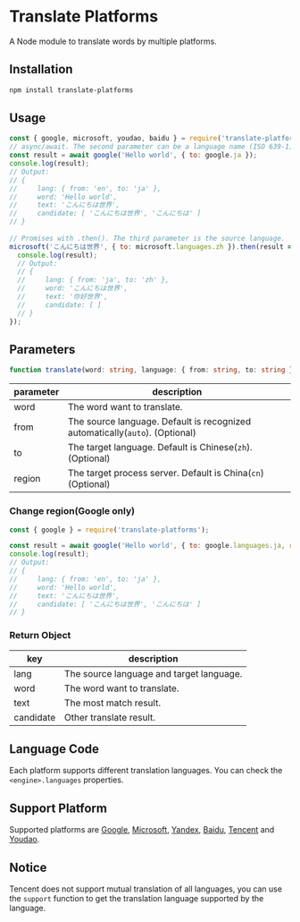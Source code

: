# Translate Platforms
A Node module to translate words by multiple platforms.

## Installation
```bash
npm install translate-platforms
```

## Usage

```javascript
const { google, microsoft, youdao, baidu } = require('translate-platforms');
// async/await. The second parameter can be a language name (ISO 639-1)
const result = await google('Hello world', { to: google.ja });
console.log(result); 
// Output:
// {
//     lang: { from: 'en', to: 'ja' },
//     word: 'Hello world', 
//     text: 'こんにちは世界', 
//     candidate: [ 'こんにちは世界', 'こんにちは' ] 
// }
 
// Promises with .then(). The third parameter is the source language.
microsoft('こんにちは世界', { to: microsoft.languages.zh }).then(result => {
  console.log(result);  
  // Output:
  // { 
  //     lang: { from: 'ja', to: 'zh' },
  //     word: 'こんにちは世界', 
  //     text: '你好世界', 
  //     candidate: [ ] 
  // }
});
```

## Parameters

```typescript
function translate(word: string, language: { from: string, to: string }): object
```

|parameter|description|
|--|--|
|word|The word want to translate.|
|from|The source language. Default is recognized automatically(`auto`). (Optional)|
|to|The target language. Default is Chinese(`zh`). (Optional)|
|region|The target process server. Default is China(`cn`) (Optional)|

### Change region(Google only)
```javascript
const { google } = require('translate-platforms');

const result = await google('Hello world', { to: google.languages.ja, region: 'cn' });
console.log(result); 
// Output:
// {
//     lang: { from: 'en', to: 'ja' },
//     word: 'Hello world', 
//     text: 'こんにちは世界', 
//     candidate: [ 'こんにちは世界', 'こんにちは' ] 
// }
```

### Return Object
|key|description|
|--|--|
|lang|The source language and target language.|
|word|The word want to translate.|
|text|The most match result.|
|candidate|Other translate result.|

## Language Code
Each platform supports different translation languages. You can check the `<engine>.languages` properties.

## Support Platform
Supported platforms are [Google](http://translate.google.com/), [Microsoft](https://docs.microsoft.com/en-us/azure/cognitive-services/translator/reference/v3-0-translate), [Yandex](https://translate.yandex.com/), [Baidu](https://fanyi.baidu.com/), [Tencent](https://fanyi.qq.com/) and [Youdao](http://fanyi.youdao.com/).

## Notice
Tencent does not support mutual translation of all languages, you can use the `support` function to get the translation language supported by the language.